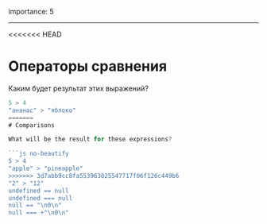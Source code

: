 importance: 5

---

<<<<<<< HEAD
# Операторы сравнения

Каким будет результат этих выражений?

```js no-beautify
5 > 4
"ананас" > "яблоко"
=======
# Comparisons

What will be the result for these expressions?

```js no-beautify
5 > 4
"apple" > "pineapple"
>>>>>>> 3d7abb9cc8fa553963025547717f06f126c449b6
"2" > "12"
undefined == null
undefined === null
null == "\n0\n"
null === +"\n0\n"
```

